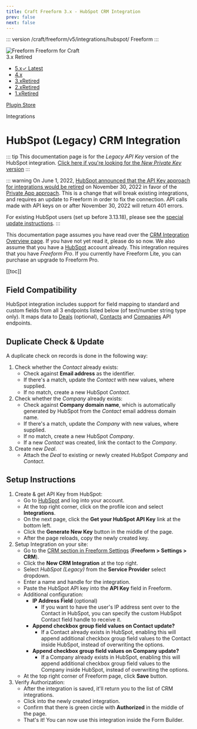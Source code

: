 ```yaml
---
title: Craft Freeform 3.x - HubSpot CRM Integration
prev: false
next: false
---
```


<meta property="og:image" content="https://docs.solspace.com/extras/social/craft/freeform/freeform.png" />

::: version /craft/freeform/v5/integrations/hubspot/
Freeform
:::

<div id="pr-heading">
    <img src="https://docs.solspace.com/extras/icons/products/freeform-icon.png" alt="Freeform" class="pr-image">
    <span class="pr-name">Freeform</span>
    <span class="pr-category">for Craft</span>
    <div class="pr-v-wrapper">
        <div class="pr-v">
            <span class="pr-v-v">3.x</span>
            <span class="pr-v-type pr-retired">Retired</span>
            <span class="pr-v-arrow arrow down"></span>
        </div>
        <ul class="pr-v-list">
            <li><a href="/craft/freeform/v5/">5.x<span class="pr-v-type pr-latest">✓ Latest</span></a></li>
            <li><a href="/craft/freeform/v4/">4.x</a></li>
            <li><a href="/craft/freeform/v3/">3.x<span class="pr-v-type pr-retired">Retired</span></a></li>
            <li><a href="/craft/freeform/v2/">2.x<span class="pr-v-type pr-retired">Retired</span></a></li>
            <li><a href="/craft/freeform/v1/">1.x<span class="pr-v-type pr-retired">Retired</span></a></li>
        </ul>
    </div>
    <div class="pr-buy">
        <a href="https://plugins.craftcms.com/freeform" class="button button-blue"><span class="external-url">Plugin Store</span></a>
    </div>
</div>

<span class="page-section">Integrations</span>

# HubSpot (Legacy) CRM Integration <Badge type="pro" text="Pro" />

::: tip
This documentation page is for the *Legacy API Key* version of the HubSpot integration.
[Click here if you're looking for the *New Private Key* version](hubspot.md)
:::

::: warning
On June 1, 2022, [HubSpot announced that the API Key approach for integrations would be retired](https://developers.hubspot.com/changelog/upcoming-api-key-sunset) on November 30, 2022 in favor of the [Private App approach](https://developers.hubspot.com/docs/api/private-apps). This is a change that will break existing integrations, and requires an update to Freeform in order to fix the connection. API calls made with API keys on or after November 30, 2022 will return 401 errors.

For existing HubSpot users (set up before 3.13.18), please see the [special update instructions](hubspot.md#_2022-private-key-update-instructions).
:::

This documentation page assumes you have read over the [CRM Integration Overview page](README.md). If you have not yet read it, please do so now. We also assume that you have a [HubSpot](http://hubspot.com) account already. This integration requires that you have *Freeform Pro*. If you currently have Freeform Lite, you can purchase an upgrade to Freeform Pro.


[[toc]]


## Field Compatibility

HubSpot integration includes support for field mapping to standard and custom fields from all 3 endpoints listed below (of text/number string type only). It maps data to [Deals](http://developers.hubspot.com/docs/methods/deals/deals_overview) (optional), [Contacts](http://developers.hubspot.com/docs/methods/contacts/contacts-overview) and [Companies](http://developers.hubspot.com/docs/methods/companies/companies-overview) API endpoints.


## Duplicate Check & Update

A duplicate check on records is done in the following way:

1. Check whether the *Contact* already exists:
	* Check against **Email address** as the identifier.
	* If there's a match, update the *Contact* with new values, where supplied.
	* If no match, create a new HubSpot *Contact*.
2. Check whether the *Company* already exists:
	* Check against **Company domain name**, which is automatically generated by HubSpot from the *Contact* email address domain name.
	* If there's a match, update the *Company* with new values, where supplied.
	* If no match, create a new HubSpot *Company*.
	* If a new *Contact* was created, link the contact to the *Company*.
3. Create new *Deal*.
	* Attach the *Deal* to existing or newly created HubSpot *Company* and *Contact*.


## Setup Instructions

1. Create & get API Key from HubSpot:
	* Go to [HubSpot](http://hubspot.com) and log into your account.
	* At the top right corner, click on the profile icon and select **Integrations**.
	* On the next page, click the **Get your HubSpot API Key** link at the bottom left.
	* Click the **Generate New Key** button in the middle of the page.
	* After the page reloads, copy the newly created key.
2. Setup Integration on your site:
	* Go to the [CRM section in Freeform Settings](../../setup/settings.md#crm) (**Freeform > Settings > CRM**).
	* Click the **New CRM Integration** at the top right.
	* Select *HubSpot (Legacy)* from the **Service Provider** select dropdown.
	* Enter a name and handle for the integration.
	* Paste the HubSpot API key into the **API Key** field in Freeform.
	* Additional configuration:
		* **IP Address Field** (optional)
			* If you want to have the user's IP address sent over to the Contact in HubSpot, you can specify the custom HubSpot Contact field handle to receive it.
		* **Append checkbox group field values on Contact update?**
			* If a Contact already exists in HubSpot, enabling this will append additional checkbox group field values to the Contact inside HubSpot, instead of overwriting the options.
		* **Append checkbox group field values on Company update?**
			* If a Company already exists in HubSpot, enabling this will append additional checkbox group field values to the Company inside HubSpot, instead of overwriting the options.
	* At the top right corner of Freeform page, click **Save** button.
3. Verify Authorization:
	* After the integration is saved, it'll return you to the list of CRM integrations.
	* Click into the newly created integration.
	* Confirm that there is green circle with **Authorized** in the middle of the page.
	* That's it! You can now use this integration inside the Form Builder.